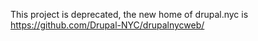 This project is deprecated, the new home of drupal.nyc is https://github.com/Drupal-NYC/drupalnycweb/
